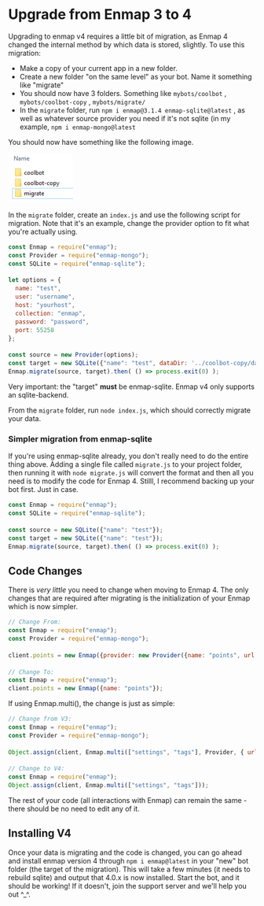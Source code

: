 # Upgrade from Enmap 3 to 4

Upgrading to enmap v4 requires a little bit of migration, as Enmap 4 changed the internal method by which data is stored, slightly. To use this migration:

* Make a copy of your current app in a new folder.
* Create a new folder "on the same level" as your bot. Name it something like "migrate"
* You should now have 3 folders. Something like `mybots/coolbot` , `mybots/coolbot-copy` , `mybots/migrate/`
* In the `migrate` folder, run `npm i enmap@3.1.4 enmap-sqlite@latest` , as well as whatever source provider you need if it's not sqlite \(in my example, `npm i enmap-mongo@latest`

You should now have something like the following image.

![](../.gitbook/assets/image.png)

In the `migrate` folder, create an `index.js` and use the following script for migration. Note that it's an example, change the provider option to fit what you're actually using.

```javascript
const Enmap = require("enmap");
const Provider = require("enmap-mongo");
const SQLite = require("enmap-sqlite");

let options = { 
  name: "test",
  user: "username",
  host: "yourhost",
  collection: "enmap",
  password: "password",
  port: 55258
};

const source = new Provider(options); 
const target = new SQLite({"name": "test", dataDir: '../coolbot-copy/data'});
Enmap.migrate(source, target).then( () => process.exit(0) );
```

Very important: the "target" **must** be enmap-sqlite. Enmap v4 only supports an sqlite-backend.

From the `migrate` folder, run `node index.js`, which should correctly migrate your data.

### Simpler migration from enmap-sqlite

If you're using enmap-sqlite already, you don't really need to do the entire thing above. Adding a single file called `migrate.js` to your project folder, then running it with `node migrate.js` will convert the format and then all you need is to modify the code for Enmap 4. Stilll, I recommend backing up your bot first. Just in case.

```javascript
const Enmap = require("enmap");
const SQLite = require("enmap-sqlite");

const source = new SQLite({"name": "test"});
const target = new SQLite({"name": "test"});
Enmap.migrate(source, target).then( () => process.exit(0) );
```

## Code Changes

There is _very little_ you need to change when moving to Enmap 4. The only changes that are required after migrating is the initialization of your Enmap which is now simpler.

```javascript
// Change From: 
const Enmap = require("enmap");
const Provider = require("enmap-mongo");

client.points = new Enmap({provider: new Provider({name: "points", url: "blah"});

// Change To: 
const Enmap = require("enmap");
client.points = new Enmap({name: "points"});
```

If using Enmap.multi\(\), the change is just as simple:

```javascript
// Change from V3:  
const Enmap = require("enmap");
const Provider = require("enmap-mongo");

Object.assign(client, Enmap.multi(["settings", "tags"], Provider, { url: "blah" }));

// Change to V4: 
const Enmap = require("enmap");
Object.assign(client, Enmap.multi(["settings", "tags"]));
```

The rest of your code \(all interactions with Enmap\) can remain the same - there should be no need to edit any of it.

## Installing V4

Once your data is migrating and the code is changed, you can go ahead and install enmap version 4 through `npm i enmap@latest` in your "new" bot folder \(the target of the migration\). This will take a few minutes \(it needs to rebuild sqlite\) and output that 4.0.x is now installed. Start the bot, and it should be working! If it doesn't, join the support server and we'll help you out ^\_^.

